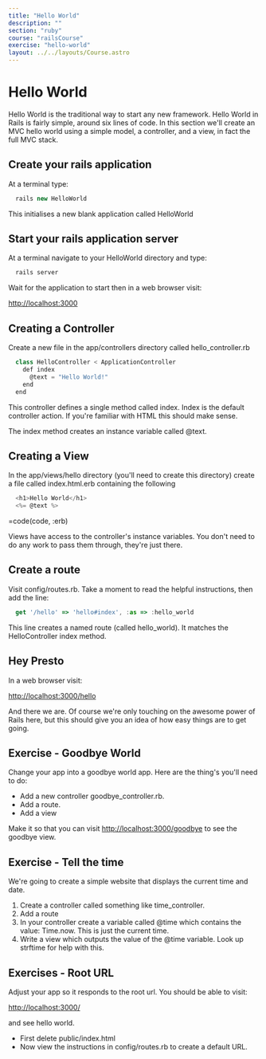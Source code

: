 ```yaml
---
title: "Hello World"
description: ""
section: "ruby"
course: "railsCourse"
exercise: "hello-world"
layout: ../../layouts/Course.astro
---
```


# Hello World

Hello World is the traditional way to start any new framework. Hello World in Rails is fairly simple, around six lines of code. In this section we'll create an MVC hello world using a simple model, a controller, and a view, in fact the full MVC stack.

## Create your rails application

At a terminal type:

```js
  rails new HelloWorld
```

This initialises a new blank application called HelloWorld

## Start your rails application server

At a terminal navigate to your HelloWorld directory and type:

```js
  rails server
```

Wait for the application to start then in a web browser visit:

<http://localhost:3000>

## Creating a Controller

Create a new file in the app/controllers directory called hello_controller.rb

```js
  class HelloController < ApplicationController
    def index
      @text = "Hello World!"
    end
  end
```

This controller defines a single method called index. Index is the default controller action. If you're familiar with HTML this should make sense.

The index method creates an instance variable called @text.

## Creating a View

In the app/views/hello directory (you'll need to create this directory) create a file called index.html.erb containing the following

```js
  <h1>Hello World</h1>
  <%= @text %>
```

=code(code, :erb)

Views have access to the controller's instance variables. You don't need to do any work to pass them through, they're just there.

## Create a route

Visit config/routes.rb. Take a moment to read the helpful instructions, then add the line:

```js
  get '/hello' => 'hello#index', :as => :hello_world
```

This line creates a named route (called hello_world). It matches the HelloController index method.

## Hey Presto

In a web browser visit:

<http://localhost:3000/hello>

And there we are. Of course we're only touching on the awesome power of Rails here, but this should give you an idea of how easy things are to get going.

## Exercise - Goodbye World

Change your app into a goodbye world app. Here are the thing's you'll need to do:

- Add a new controller goodbye_controller.rb.
- Add a route.
- Add a view

Make it so that you can visit <http://localhost:3000/goodbye> to see the goodbye view.

## Exercise - Tell the time

We're going to create a simple website that displays the current time and date.

1. Create a controller called something like time_controller.
2. Add a route
3. In your controller create a variable called @time which contains the value: Time.now. This is just the current time.
4. Write a view which outputs the value of the @time variable. Look up strftime for help with this.

## Exercises - Root URL

Adjust your app so it responds to the root url. You should be able to visit:

<http://localhost:3000/>

and see hello world.

- First delete public/index.html
- Now view the instructions in config/routes.rb to create a default URL.
